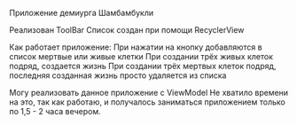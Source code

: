 Приложение демиурга Шамбамбукли

Реализован ToolBar
Список создан при помощи RecyclerView

Как работает приложение:
При нажатии на кнопку добавляются в список мертвые или живые клетки
При создании трёх живых клеток подряд, создается жизнь
При создании трёх мертвых клеток подряд, последняя созданная жизнь просто удаляется из списка

Могу реализовать данное приложение с ViewModel
Не хватило времени на это, так как работаю, и получалось заниматься приложением только по 1,5 - 2 часа вечером.

